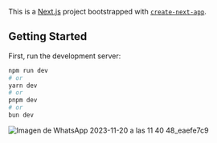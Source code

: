 This is a [Next.js](https://nextjs.org/) project bootstrapped with [`create-next-app`](https://github.com/vercel/next.js/tree/canary/packages/create-next-app).

## Getting Started

First, run the development server:

```bash
npm run dev
# or
yarn dev
# or
pnpm dev
# or
bun dev
```
![Imagen de WhatsApp 2023-11-20 a las 11 40 48_eaefe7c9](https://github.com/AngigRiv/ExamenParcial01/assets/106000698/03f8e98c-6759-4b01-b0f9-6d3f1292feaf)

